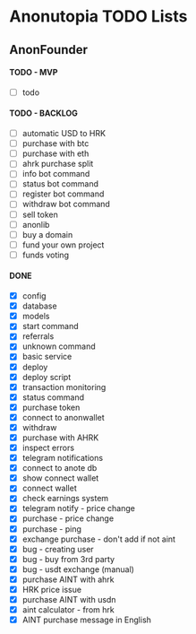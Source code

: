 # Anonutopia TODO Lists

## AnonFounder

#### TODO - MVP

- [ ] todo

#### TODO - BACKLOG

- [ ] automatic USD to HRK 
- [ ] purchase with btc
- [ ] purchase with eth  
- [ ] ahrk purchase split
- [ ] info bot command
- [ ] status bot command
- [ ] register bot command
- [ ] withdraw bot command
- [ ] sell token
- [ ] anonlib
- [ ] buy a domain
- [ ] fund your own project
- [ ] funds voting

#### DONE

- [x] config
- [x] database
- [x] models
- [x] start command
- [x] referrals
- [x] unknown command
- [x] basic service
- [x] deploy
- [x] deploy script
- [x] transaction monitoring
- [x] status command
- [x] purchase token
- [x] connect to anonwallet
- [x] withdraw
- [x] purchase with AHRK
- [x] inspect errors
- [x] telegram notifications
- [x] connect to anote db
- [x] show connect wallet
- [x] connect wallet
- [x] check earnings system
- [x] telegram notify - price change
- [x] purchase - price change
- [x] purchase - ping
- [x] exchange purchase - don't add if not aint
- [x] bug - creating user
- [x] bug - buy from 3rd party
- [x] bug - usdt exchange (manual)
- [x] purchase AINT with ahrk
- [x] HRK price issue
- [x] purchase AINT with usdn
- [x] aint calculator - from hrk
- [x] AINT purchase message in English
